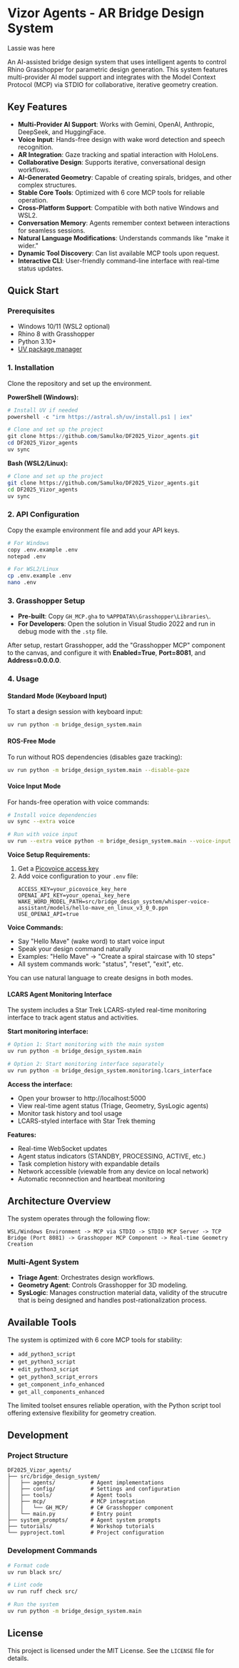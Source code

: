 # Vizor Agents - AR Bridge Design System

Lassie was here

An AI-assisted bridge design system that uses intelligent agents to control Rhino Grasshopper for parametric design generation. This system features multi-provider AI model support and integrates with the Model Context Protocol (MCP) via STDIO for collaborative, iterative geometry creation.

## Key Features

* **Multi-Provider AI Support**: Works with Gemini, OpenAI, Anthropic, DeepSeek, and HuggingFace.
* **Voice Input**: Hands-free design with wake word detection and speech recognition.
* **AR Integration**: Gaze tracking and spatial interaction with HoloLens.
* **Collaborative Design**: Supports iterative, conversational design workflows.
* **AI-Generated Geometry**: Capable of creating spirals, bridges, and other complex structures.
* **Stable Core Tools**: Optimized with 6 core MCP tools for reliable operation.
* **Cross-Platform Support**: Compatible with both native Windows and WSL2.
* **Conversation Memory**: Agents remember context between interactions for seamless sessions.
* **Natural Language Modifications**: Understands commands like "make it wider."
* **Dynamic Tool Discovery**: Can list available MCP tools upon request.
* **Interactive CLI**: User-friendly command-line interface with real-time status updates.

## Quick Start

### Prerequisites

* Windows 10/11 (WSL2 optional)
* Rhino 8 with Grasshopper
* Python 3.10+
* [UV package manager](https://docs.astral.sh/uv/install/)

### 1. Installation

Clone the repository and set up the environment.

**PowerShell (Windows):**
```powershell
# Install UV if needed
powershell -c "irm https://astral.sh/uv/install.ps1 | iex"

# Clone and set up the project
git clone https://github.com/Samulko/DF2025_Vizor_agents.git
cd DF2025_Vizor_agents
uv sync
```

**Bash (WSL2/Linux):**
```bash
# Clone and set up the project
git clone https://github.com/Samulko/DF2025_Vizor_agents.git
cd DF2025_Vizor_agents
uv sync
```

### 2. API Configuration

Copy the example environment file and add your API keys.

```bash
# For Windows
copy .env.example .env
notepad .env

# For WSL2/Linux
cp .env.example .env
nano .env
```

### 3. Grasshopper Setup

* **Pre-built**: Copy `GH_MCP.gha` to `%APPDATA%\Grasshopper\Libraries\`.
* **For Developers**: Open the solution in Visual Studio 2022 and run in debug mode with the `.stp` file.

After setup, restart Grasshopper, add the "Grasshopper MCP" component to the canvas, and configure it with **Enabled=True**, **Port=8081**, and **Address=0.0.0.0**.

### 4. Usage

#### Standard Mode (Keyboard Input)
To start a design session with keyboard input:
```bash
uv run python -m bridge_design_system.main
```

#### ROS-Free Mode
To run without ROS dependencies (disables gaze tracking):
```bash
uv run python -m bridge_design_system.main --disable-gaze
```

#### Voice Input Mode
For hands-free operation with voice commands:
```bash
# Install voice dependencies
uv sync --extra voice

# Run with voice input
uv run --extra voice python -m bridge_design_system.main --voice-input
```

**Voice Setup Requirements:**
1. Get a [Picovoice access key](https://console.picovoice.ai/)
2. Add voice configuration to your `.env` file:
   ```
   ACCESS_KEY=your_picovoice_key_here
   OPENAI_API_KEY=your_openai_key_here
   WAKE_WORD_MODEL_PATH=src/bridge_design_system/whisper-voice-assistant/models/hello-mave_en_linux_v3_0_0.ppn
   USE_OPENAI_API=true
   ```

**Voice Commands:**
- Say "Hello Mave" (wake word) to start voice input
- Speak your design command naturally
- Examples: "Hello Mave" → "Create a spiral staircase with 10 steps"
- All system commands work: "status", "reset", "exit", etc.

You can use natural language to create designs in both modes.

#### LCARS Agent Monitoring Interface

The system includes a Star Trek LCARS-styled real-time monitoring interface to track agent status and activities.

**Start monitoring interface:**
```bash
# Option 1: Start monitoring with the main system
uv run python -m bridge_design_system.main 

# Option 2: Start monitoring interface separately
uv run python -m bridge_design_system.monitoring.lcars_interface
```

**Access the interface:**
- Open your browser to http://localhost:5000
- View real-time agent status (Triage, Geometry, SysLogic agents)
- Monitor task history and tool usage
- LCARS-styled interface with Star Trek theming

**Features:**
- Real-time WebSocket updates
- Agent status indicators (STANDBY, PROCESSING, ACTIVE, etc.)
- Task completion history with expandable details
- Network accessible (viewable from any device on local network)
- Automatic reconnection and heartbeat monitoring

## Architecture Overview

The system operates through the following flow:

```
WSL/Windows Environment -> MCP via STDIO -> STDIO MCP Server -> TCP Bridge (Port 8081) -> Grasshopper MCP Component -> Real-time Geometry Creation
```

### Multi-Agent System
* **Triage Agent**: Orchestrates design workflows.
* **Geometry Agent**: Controls Grasshopper for 3D modeling.
* **SysLogic**: Manages construction material data, validity of the strucutre that is being designed and handles post-rationalization process.

## Available Tools

The system is optimized with 6 core MCP tools for stability:

* `add_python3_script`
* `get_python3_script`
* `edit_python3_script`
* `get_python3_script_errors`
* `get_component_info_enhanced`
* `get_all_components_enhanced`

The limited toolset ensures reliable operation, with the Python script tool offering extensive flexibility for geometry creation.

## Development

### Project Structure
```
DF2025_Vizor_agents/
├── src/bridge_design_system/
│   ├── agents/           # Agent implementations
│   ├── config/           # Settings and configuration  
│   ├── tools/            # Agent tools
│   ├── mcp/              # MCP integration
│   │   └── GH_MCP/       # C# Grasshopper component
│   └── main.py           # Entry point
├── system_prompts/       # Agent system prompts
├── tutorials/            # Workshop tutorials
└── pyproject.toml        # Project configuration
```

### Development Commands

```bash
# Format code
uv run black src/

# Lint code  
uv run ruff check src/

# Run the system
uv run python -m bridge_design_system.main
```

## License

This project is licensed under the MIT License. See the `LICENSE` file for details.
